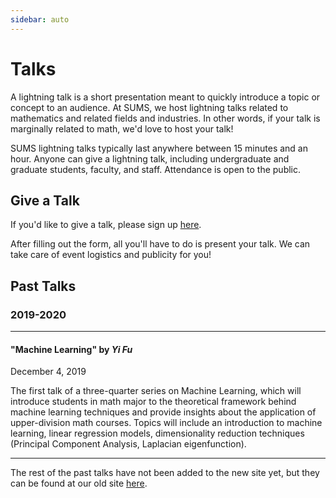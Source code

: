 ```yaml
---
sidebar: auto
---
```


# Talks

A lightning talk is a short presentation meant to quickly introduce a topic or concept to an audience.
At SUMS, we host lightning talks related to mathematics and related fields and industries.
In other words, if your talk is marginally related to math, we'd love to host your talk!

SUMS lightning talks typically last anywhere between 15 minutes and an hour.
Anyone can give a lightning talk, including undergraduate and graduate students, faculty, and staff.
Attendance is open to the public.

## Give a Talk

If you'd like to give a talk, please sign up [here](https://docs.google.com/forms/d/e/1FAIpQLSefEvAMlDd06Jf318iMdYKPk83VB35xaj89zQL2VZFoyOKklA/viewform).

After filling out the form, all you'll have to do is present your talk.
We can take care of event logistics and publicity for you!

## Past Talks

### 2019-2020

---

#### "Machine Learning" by *Yi Fu*

<time datetime="2019-12-04">December 4, 2019</time>

The first talk of a three-quarter series on Machine Learning, which will introduce students in math major to the theoretical framework behind machine learning techniques and provide insights about the application of upper-division math courses.
Topics will include an introduction to machine learning, linear regression models, dimensionality reduction techniques (Principal Component Analysis, Laplacian eigenfunction).

---

The rest of the past talks have not been added to the new site yet, but they can be found at our old site [here](/legacy-talks/).
